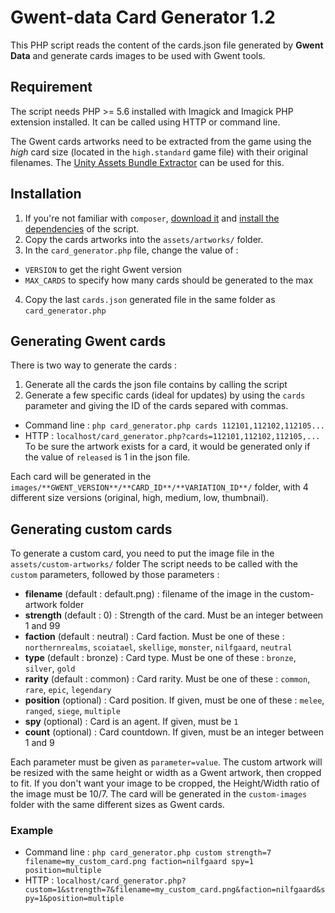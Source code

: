 # Gwent-data Card Generator 1.2
This PHP script reads the content of the cards.json file generated by **Gwent Data** and generate cards images to be used with Gwent tools.

## Requirement
The script needs PHP >= 5.6 installed with Imagick and Imagick PHP extension installed. It can be called using HTTP or command line.

The Gwent cards artworks need to be extracted from the game using the *high* card size (located in the `high.standard` game file)  with their original filenames. The [Unity Assets Bundle Extractor](https://github.com/DerPopo/UABE) can be used for this.

## Installation
1. If you're not familiar with `composer`, [download it](https://getcomposer.org/) and [install the dependencies](https://getcomposer.org/doc/01-basic-usage.md#installing-dependencies) of the script.
2. Copy the cards artworks into the `assets/artworks/` folder.
3. In the `card_generator.php` file, change the value of :
  - `VERSION` to get the right Gwent version
  - `MAX_CARDS` to specify how many cards should be generated to the max
4. Copy the last `cards.json` generated file in the same folder as `card_generator.php`

## Generating Gwent cards
There is two way to generate the cards :
1. Generate all the cards the json file contains by calling the script
2. Generate a few specific cards (ideal for updates) by using the `cards` parameter and giving the ID of the cards separed with commas.
  - Command line : ```php card_generator.php cards 112101,112102,112105...```
  - HTTP : ```localhost/card_generator.php?cards=112101,112102,112105,...```
To be sure the artwork exists for a card, it would be generated only if the value of `released` is 1 in the json file.

Each card will be generated in the `images/**GWENT_VERSION**/**CARD_ID**/**VARIATION_ID**/` folder, with 4 different size versions (original, high, medium, low, thumbnail).

## Generating custom cards
To generate a custom card, you need to put the image file in the `assets/custom-artworks/` folder
The script needs to be called with the `custom` parameters, followed by those parameters :
  - **filename** (default : default.png) : filename of the image in the custom-artwork folder
  - **strength** (default : 0) : Strength of the card. Must be an integer between 1 and 99
  - **faction** (default : neutral) : Card faction. Must be one of these : `northernrealms`, `scoiatael`, `skellige`, `monster`, `nilfgaard`, `neutral`
  - **type** (default : bronze) : Card type. Must be one of these : `bronze`, `silver`, `gold`
  - **rarity** (default : common) : Card rarity. Must be one of these : `common`, `rare`, `epic`, `legendary`
  - **position** (optional) : Card position. If given, must be one of these : `melee`, `ranged`, `siege`, `multiple`
  - **spy** (optional) : Card is an agent. If given, must be `1`
  - **count** (optional) : Card countdown. If given, must be an integer between 1 and 9

Each parameter must be given as `parameter=value`.
The custom artwork will be resized with the same height or width as a Gwent artwork, then cropped to fit. If you don't want your image to be cropped, the Height/Width ratio of the image must be 10/7.
The card will be generated in the `custom-images` folder with the same different sizes as Gwent cards.

### Example
  - Command line : ```php card_generator.php custom strength=7 filename=my_custom_card.png faction=nilfgaard spy=1 position=multiple```
  - HTTP : ```localhost/card_generator.php?custom=1&strength=7&filename=my_custom_card.png&faction=nilfgaard&spy=1&position=multiple```
